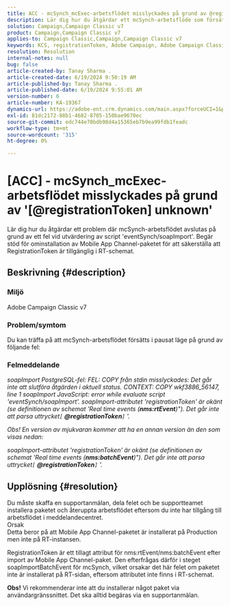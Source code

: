 ```yaml
---
title: ACC - mcSynch_mcExec-arbetsflödet misslyckades på grund av @registrationToken unknown
description: Lär dig hur du åtgärdar ett mcSynch-arbetsflöde som försätts i pausat läge på grund av ett fel vid utvärdering av skriptet eventSynch/soapImport.
solution: Campaign,Campaign Classic v7
product: Campaign,Campaign Classic v7
applies-to: Campaign Classic,Campaign,Campaign Classic v7
keywords: KCS, registrationToken, Adobe Campaign, Adobe Campaign Classic, ACC, mcSynch_mcExec-arbetsflöde misslyckas, felsökning
resolution: Resolution
internal-notes: null
bug: false
article-created-by: Tanay Sharma .
article-created-date: 6/19/2024 9:50:19 AM
article-published-by: Tanay Sharma .
article-published-date: 6/19/2024 9:55:01 AM
version-number: 6
article-number: KA-19367
dynamics-url: https://adobe-ent.crm.dynamics.com/main.aspx?forceUCI=1&pagetype=entityrecord&etn=knowledgearticle&id=824b2255-212e-ef11-840b-6045bd0065b6
exl-id: 81dc2172-88b1-4682-8705-150bae9670ec
source-git-commit: edc744e70bdb98d4a15365eb7b9ea99fdb1feadc
workflow-type: tm+mt
source-wordcount: '315'
ht-degree: 0%

---
```


# [ACC] - mcSynch_mcExec-arbetsflödet misslyckades på grund av &#39;[@registrationToken] unknown&#39;


Lär dig hur du åtgärdar ett problem där mcSynch-arbetsflödet avslutas på grund av ett fel vid utvärdering av script &#39;eventSynch/soapImport&#39;. Begär stöd för ominstallation av Mobile App Channel-paketet för att säkerställa att RegistrationToken är tillgänglig i RT-schemat.

## Beskrivning {#description}


### Miljö

Adobe Campaign Classic v7

### Problem/symtom

Du kan träffa på att mcSynch-arbetsflödet försätts i pausat läge på grund av följande fel:

### Felmeddelande

*soapImport PostgreSQL-fel: FEL: COPY från stdin misslyckades: Det går inte att slutföra åtgärden i aktuell status. CONTEXT: COPY wkf3886_56147, line 1 soapImport JavaScript: error while evaluate script &#39;eventSynch/soapImport&#39;.
soapImport-attributet &#39;registrationToken&#39; är okänt (se definitionen av schemat &#39;Real time events (<b>nms:rtEvent</b>)&quot;). Det går inte att parsa uttrycket`[` <b>@registrationToken</b>`]` &#39;.*

*Obs! En version av mjukvaran kommer att ha en annan version än den som visas nedan:*

*soapImport-attributet &#39;registrationToken&#39; är okänt (se definitionen av schemat &#39;Real time events (<b>nms:batchEvent</b>)&quot;). Det går inte att parsa uttrycket`[` <b>@registrationToken</b>`]` &#39;.*


## Upplösning {#resolution}


Du måste skaffa en supportanmälan, dela felet och be supportteamet installera paketet och återuppta arbetsflödet eftersom du inte har tillgång till arbetsflödet i meddelandecentret.
<br>Orsak<br>
Detta beror på att Mobile App Channel-paketet är installerat på Production men inte på RT-instansen.

RegistrationToken är ett tillagt attribut för nms:rtEvent/nms:batchEvent efter import av Mobile App Channel-paket. Den efterfrågas därför i steget soapImportBatchEvent för mcSynch, vilket orsakar det här felet om paketet inte är installerat på RT-sidan, eftersom attributet inte finns i RT-schemat.

<b>Obs!</b> Vi rekommenderar inte att du installerar något paket via användargränssnittet. Det ska alltid begäras via en supportanmälan.
